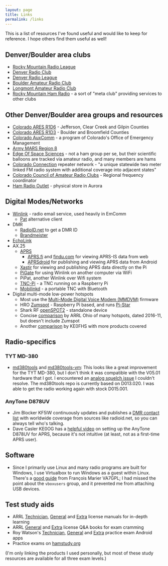 ```yaml
---
layout: page
title: Links
permalink: /links
---
```

This is a list of resources I've found useful and would like to keep for reference. I hope others
find them useful as well!

## Denver/Boulder area clubs

* [Rocky Mountain Radio League](https://www.rmrl.org/)
* [Denver Radio Club](https://www.w0tx.org/)
* [Denver Radio League](http://denverradioleague.org/)
* [Boulder Amateur Radio Club](https://www.qsl.net/w0dk/)
* [Longmont Amateur Radio Club](http://w0eno.org/)
* [Rocky Mountain Ham Radio](https://www.rmham.org/) - a sort of "meta club" providing services to
  other clubs

## Other Denver/Boulder area groups and resources

* [Colorado ARES R1D6](https://www.coaresr1d6.org/) - Jefferson, Clear Creek and Gilpin Counties
* [Colorado ARES R1D3](http://bouldercountyares.org/) - Boulder and Broomfield Counties
* [Colorado AuxComm](https://www.colorado.gov/pacific/dhsem/auxiliary-communications) - a program of
  Colorado's Office of Emergency Management
* [Army MARS Region 8](http://www.cwamars.net/)
* [Edge Of Space Sciences](https://www.eoss.org/) - not a ham group per se, but their scientific
  balloons are tracked via amateur radio, and many members are hams
* [Colorado Connection](https://colcon.org/) repeater network - "a unique statewide two meter linked
  FM radio system with additional coverage into adjacent states"
* [Colorado Council of Amateur Radio Clubs](https://www.ccarc.net/) - Regional frequency coordinator
* [Ham Radio Outlet](https://goo.gl/maps/oTeGpAFZ2uiRnNNu6) - physical store in Aurora

## Digital Modes/Networks

* [Winlink](https://www.winlink.org/) - radio email service, used heavily in EmComm
  * [Pat](https://getpat.io/) alternative client
* DMR
  * [RadioID.net](https://radioid.net/) to get a DMR ID
  * [Brandmeister](https://brandmeister.network/)
* [EchoLink](https://secure.echolink.org/)
* AX.25
  * [APRS](http://www.aprs.org/)
    * [APRS.fi](https://aprs.fi/) and [findu.com](http://www.findu.com/) for viewing APRS-IS data
      from web
    * [APRSdroid](https://play.google.com/store/apps/details?id=org.aprsdroid.app) for publishing
      and viewing APRS data from Android
  * [Xastir](https://xastir.org/index.php/Main_Page) for viewing and publishing APRS data directly
    on the Pi
  * [PiGate](http://www.pigate.net/) for using Winlink on another computer via WiFi
  * PiPat, another Winlink over Wifi system
  * [TNC-Pi](https://tnc-x.com/) - a TNC running on a Raspberry Pi
  * [Mobilinkd](http://www.mobilinkd.com/) - a portable TNC with Bluetooth
* Digital multi-mode low-power hotspots
  * Most use the [Multi-Mode Digital Voice Modem (MMDVM)](https://github.com/g4klx/MMDVM) firmware
  * HRO [Zumspot](https://www.hamradio.com/detail.cfm?pid=H0-016490) - Raspberry Pi based, and
    runs [Pi-Star](https://www.pistar.uk/)
  * Shark RF [openSPOT2](https://www.sharkrf.com/products/openspot2/) - standalone device
  * Concise
    [comparison](http://arrl-ohio.org/digital/Amateur%20Radio%20Digital%20Hotspot%20Comparison.pdf)
    by ARRL Ohio of many hotspots, dated 2016-11, but doesn't include Zumspot
  * Another [comparison](https://amateurradionotes.com/hotspots.htm#thehotspots) by KE0FHS with more
    products covered

## Radio-specifics

### TYT MD-380

* [md380tools](https://github.com/travisgoodspeed/md380tools) and
  [md380tools-vm](https://github.com/KD4Z/md380tools-vm): This looks like a great improvement for
  the TYT MD-380, but I don't think it was compatible with the V05.01 hardware that I got. I
  encountered an [analog squelch issue](https://ham.stackexchange.com/q/14604/14609) I couldn't
  resolve. The md380tools repo is currently based on D013.020. I was able to get the radio working
  again with stock D015.001.

### AnyTone D878UV

* Jim Blocker KF5IW continuously updates and publishes a
  [DMR contact list](https://kf5iw.com/contactdb.php) with worldwide coverage from sources like
  radioid.net, so you can always tell who's talking.
* Dave Casler KE0OG has a [helpful video](https://youtu.be/MjnmOmSdqVU) on setting up the AnyTone
  D878UV for APRS, because it's not intuitive (at least, not as a first-time APRS user).

## Software

* Since I primarily use Linux and many radio programs are built for Windows, I use Virtualbox to run
  Windows as a guest within Linux. There's a
  [good guide](https://feeding.cloud.geek.nz/posts/programming-anytone-d878uv-on-linux-using-windows10-and-virtualbox/)
  from François Marier VA7GPL; I had missed the point about the `vboxusers` group, and it prevented
  me from attaching USB devices.

## Test study aids

* ARRL [Technician](https://www.amazon.com/dp/B07DFSW94G),
  [General](https://www.amazon.com/dp/B07TDVH426) and [Extra](https://www.amazon.com/dp/B01FTDEJN6)
  license manuals for in-depth learning
* ARRL [General](https://www.amazon.com/dp/B00XAFJ8HS) and
  [Extra](https://www.amazon.com/dp/B01FWFFQ9C) license Q&A books for exam cramming
* Roy Watson's
  [Technician](https://play.google.com/store/apps/details?id=com.delasystems.hamradioexamtech),
  [General](https://play.google.com/store/apps/details?id=com.delasystems.hamradioexamgeneral) and
  [Extra](https://play.google.com/store/apps/details?id=com.delasystems.hamradioexamextra) practice
  exam Android apps
* Practice exams on [hamstudy.org](https://hamstudy.org)

(I'm only linking the products I used personally, but most of these study resources are available
for all three exam levels.)
